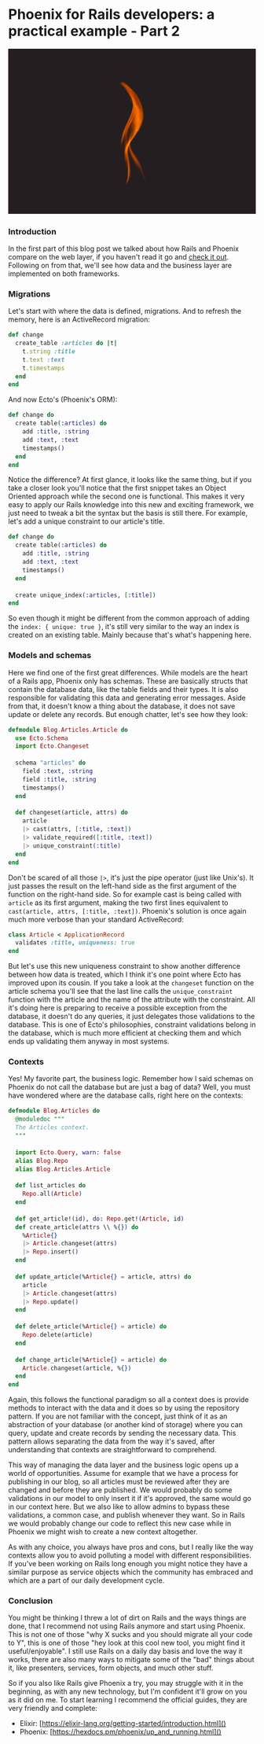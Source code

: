 # Phoenix for Rails developers: a practical example - Part 2

![Small flame](images/small-flame.jpg)

### Introduction

In the first part of this blog post we talked about how Rails and Phoenix compare on the web layer, if you haven't read it go and [check it out](https://www.rootstrap.com/blog/2020/02/17/phoenix-for-rails-developers-a-practical-example-part-1/). Following on from that, we'll see how data and the business layer are implemented on both frameworks.

### Migrations

Let's start with where the data is defined, migrations. And to refresh the memory, here is an ActiveRecord migration:

```ruby
def change
  create_table :articles do |t|
    t.string :title
    t.text :text
    t.timestamps
  end
end
```

And now Ecto's (Phoenix's ORM):

```elixir
def change do
  create table(:articles) do
    add :title, :string
    add :text, :text
    timestamps()
  end
end
```

Notice the difference? At first glance, it looks like the same thing, but if you take a closer look you'll notice that the first snippet takes an Object Oriented approach while the second one is functional. This makes it very easy to apply our Rails knowledge into this new and exciting framework, we just need to tweak a bit the syntax but the basis is still there. For example, let's add a unique constraint to our article's title.

```elixir
def change do
  create table(:articles) do
    add :title, :string
    add :text, :text
    timestamps()
  end

  create unique_index(:articles, [:title])
end
```

So even though it might be different from the common approach of adding the `index: { unique: true }`, it's still very similar to the way an index is created on an existing table. Mainly because that's what's happening here.

### Models and schemas

Here we find one of the first great differences. While models are the heart of a Rails app, Phoenix only has schemas. These are basically structs that contain the database data, like the table fields and their types. It is also responsible for validating this data and generating error messages. Aside from that, it doesn't know a thing about the database, it does not save update or delete any records. But enough chatter, let's see how they look:

```elixir
defmodule Blog.Articles.Article do
  use Ecto.Schema
  import Ecto.Changeset

  schema "articles" do
    field :text, :string
    field :title, :string
    timestamps()
  end

  def changeset(article, attrs) do
    article
    |> cast(attrs, [:title, :text])
    |> validate_required([:title, :text])
    |> unique_constraint(:title)
  end
end
```

Don't be scared of all those `|>`, it's just the pipe operator (just like Unix's). It just passes the result on the left-hand side as the first argument of the function on the right-hand side. So for example cast is being called with `article` as its first argument, making the two first lines equivalent to `cast(article, attrs, [:title, :text])`.
Phoenix's solution is once again much more verbose than your standard ActiveRecord:

```ruby
class Article < ApplicationRecord
  validates :title, uniqueness: true
end
```

But let's use this new uniqueness constraint to show another difference between how data is treated, which I think it's one point where Ecto has improved upon its cousin. If you take a look at the `changeset` function on the article schema you'll see that the last line calls the `unique_constraint` function with the article and the name of the attribute with the constraint. All it's doing here is preparing to receive a possible exception from the database, it doesn't do any queries, it just delegates those validations to the database. This is one of Ecto's philosophies, constraint validations belong in the database, which is much more efficient at checking them and which ends up validating them anyway in most systems.

### Contexts

Yes! My favorite part, the business logic. Remember how I said schemas on Phoenix do not call the database but are just a bag of data? Well, you must have wondered where are the database calls, right here on the contexts:

```elixir
defmodule Blog.Articles do
  @moduledoc """
  The Articles context.
  """

  import Ecto.Query, warn: false
  alias Blog.Repo
  alias Blog.Articles.Article

  def list_articles do
    Repo.all(Article)
  end

  def get_article!(id), do: Repo.get!(Article, id)
  def create_article(attrs \\ %{}) do
    %Article{}
    |> Article.changeset(attrs)
    |> Repo.insert()
  end

  def update_article(%Article{} = article, attrs) do
    article
    |> Article.changeset(attrs)
    |> Repo.update()
  end

  def delete_article(%Article{} = article) do
    Repo.delete(article)
  end

  def change_article(%Article{} = article) do
    Article.changeset(article, %{})
  end
end
```

Again, this follows the functional paradigm so all a context does is provide methods to interact with the data and it does so by using the repository pattern. If you are not familiar with the concept, just think of it as an abstraction of your database (or another kind of storage) where you can query, update and create records by sending the necessary data. This pattern allows separating the data from the way it's saved, after understanding that contexts are straightforward to comprehend.

This way of managing the data layer and the business logic opens up a world of opportunities. Assume for example that we have a process for publishing in our blog, so all articles must be reviewed after they are changed and before they are published. We would probably do some validations in our model to only insert it if it's approved, the same would go in our context here. But we also like to allow admins to bypass these validations, a common case, and publish whenever they want. So in Rails we would probably change our code to reflect this new case while in Phoenix we might wish to create a new context altogether.

As with any choice, you always have pros and cons, but I really like the way contexts allow you to avoid polluting a model with different responsibilities. If you've been working on Rails long enough you might notice they have a similar purpose as service objects which the community has embraced and which are a part of our daily development cycle.

### Conclusion

You might be thinking I threw a lot of dirt on Rails and the ways things are done, that I recommend not using Rails anymore and start using Phoenix. This is not one of those "why X sucks and you should migrate all your code to Y", this is one of those "hey look at this cool new tool, you might find it useful/enjoyable". I still use Rails on a daily day basis and love the way it works, there are also many ways to mitigate some of the "bad" things about it, like presenters, services, form objects, and much other stuff.

So if you also like Rails give Phoenix a try, you may struggle with it in the beginning, as with any new technology, but I'm confident it'll grow on you as it did on me. To start learning I recommend the official guides, they are very friendly and complete:

- Elixir: [https://elixir-lang.org/getting-started/introduction.html]()
- Phoenix: [https://hexdocs.pm/phoenix/up_and_running.html]()
